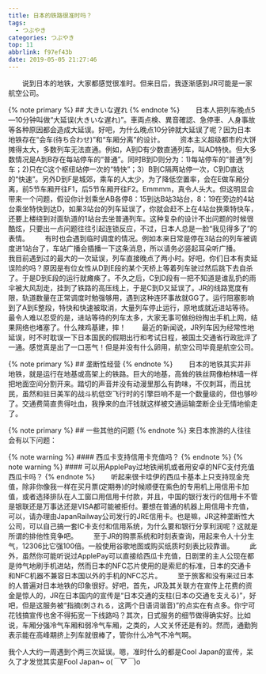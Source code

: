 ```yaml
---
title: 日本的铁路很准时吗？
tags:
  - つぶやき
categories: つぶやき
top: 11
abbrlink: f97ef43b
date: 2019-05-05 21:27:46
---
```

&emsp;&emsp;说到日本的地铁，大家都感觉很准时。但来日后，我逐渐感到JR可能是一家航空公司。<!--more-->

{% note primary %}
    ## 大きいな遅れ
{% endnote %}
&emsp;&emsp;日本人把列车晚点5—10分钟叫做“大延误(大きいな遅れ)”。車両点検、異音確認、急停車、人身事故等各种原因都会造成大延误。好吧，为什么晚点10分钟就大延误了呢？因为日本地铁存在“会车(待ち合わせ)”和“车厢分离”的设计。
&emsp;&emsp;资本主义超级都市的大饼摊得太大，多数列车无法直通。例如，A到D有少数直通列车，叫AD特快。但大多数情况是A到B存在每站停车的“普通”。同时B到D则分为：1)每站停车的“普通”列车；2)只在C这个枢纽站停一次的“特快”；3）B到C隔两站停一次，C到D直达的“快速”。另外D到F是城郊，乘车的人太少，为了降低空置率，会在E做车厢分离，前5节车厢开往F1，后5节车厢开往F2。Emmmm，真令人头大。但这明显会带来一个问题，假设你计划乘坐AB各停8：15到达B站3站台，8：19在旁边的4站台乘坐特快到达D，如果3站台的列车延误了，你就会赶不上在4站台换乘特快车，还要上楼绕到对面轨道的1站台去坐普通列车。这种复杂的设计不出问题的时候很酷炫，只要出一点问题往往引起连锁反应，不过，日本人总是一脸“我见得多了”的表情。
&emsp;&emsp;有时也会遇到临时调度的情况。例如本来日常是停在3站台的列车被调度进1站台了，车站广播会插播一下这条消息，所以请务必竖起耳朵听广播。
&emsp;&emsp;我目前遇到过的最大的一次延误，列车直接晚点了两小时。好吧，你们日本有卖延误险的吗？原因是有位女性从D到E段的某个天桥上等着列车驶过然后跳下去自杀了。于是D到E段的运行就瘫痪了。不久之后，C到D段有一把不知道是谁乱扔的雨伞被大风刮走，挂到了铁路的高压线上，于是C到D又延误了。JR的线路宽度有限，轨道数量在正常调度时勉强够用，遇到这种连环事故就GG了。运行阻塞影响到了A到E整段，特快和快速被取消，大量列车停止运行，原地或就近进站等待。最令人难以忍受的是，进站等待的列车太多，大家无事可做纷纷掏出手机上网，结果网络也堵塞了。什么辣鸡基建，摔！
&emsp;&emsp;最近的新闻说，JR列车因为经常性地延误，时不时耽误一下日本国民的假期出行和考试日程，被国土交通省行政批评了一通。感觉真是出了一口恶气！但是并没有什么卵用，航空公司毕竟是航空公司。

{% note primary %}
    ## 垄断性经营
{% endnote %}
&emsp;&emsp;日本的地铁其实并非地铁，就是运行在地基或高架上的铁路。巨大的地基，高耸的铁丝网像柏林墙一样把地面空间分割开来。踏切的声音并没有动漫里那么有韵味，不仅刺耳，而且扰民，虽然和驻日美军的战斗机低空飞行时的引擎巨响不是一个数量级的，但也够吵了。交通费简直贵得吐血，我挣来的血汗钱就这样被交通运输垄断企业无情地偷走了。

{% note primary %}
    ## 一些其他的问题
{% endnote %}
来日本旅游的人往往会有以下问题：

{% note warning %}
    #### 西瓜卡支持信用卡充值吗？
{% endnote %}
{% note warning %}
    #### 可以用ApplePay过地铁闸机或者用安卓的NFC支付充值西瓜卡吗？
{% endnote %}
&emsp;&emsp;听起来很卡哇伊的西瓜卡基本上只支持现金充值，除非你像我一样在买月票(定期券)的时候顺便在紫色的专用机上用信用卡加值，或者选择排队在人工窗口用信用卡付款，并且，中国的银行发行的信用卡不管是银联还是万事达还是VISA都可能被拒付。要想在普通的机器上用信用卡充值，可以，请办理由JapanRailway公司发行的JRE信用卡。也是嘛，JR这种垄断性大公司，可以自己搞一套IC卡支付和信用系统，为什么要和银行分享利润呢？这就是所谓的排他性竞争吧。
&emsp;&emsp;至于JR的购票系统和时刻表查询，用起来令人十分生气，12306比它强100倍。一般使用谷歌地图或购买纸质时刻表比较靠谱。
&emsp;&emsp;此外，虽然你可能听说过ApplePay可以直接给西瓜卡充值，日剧里的主人公现在都是帅气地刷手机进站，然而日本的NFC芯片使用的是索尼的标准，日本的交通卡和NFC机器不兼容日本国以外的手机的NFC芯片。
&emsp;&emsp;至于旅客和没有来过日本的人普遍对日本地铁的印象很好。好吧，首先，JR及其关联方在宣传上花费的资金是惊人的，JR在日本国内的宣传是“日本交通的支柱(日本の交通を支える)”，好吧，但是这服务被“指摘(刺される，这两个日语词谐音)”的点实在有点多。你宁可花钱搞宣传也舍不得拓宽一下线路吗？其次，日式服务的细节做得确实好。比如说，车厢分强冷气车厢和弱冷气车厢，之类的，人文关怀还是有的。然而，通勤狗表示能在高峰期挤上列车就很棒了，管你什么冷气不冷气啊。

我个人大约一周遇到个两三次延误。嗯，准时什么的都是Cool Japan的宣传，呆久了才发觉其实是Fool Japan~ o(*￣▽￣*)o
